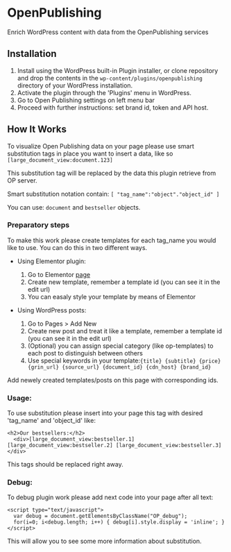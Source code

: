 # OpenPublishing #

Enrich WordPress content with data from the OpenPublishing services


## Installation ##

1. Install using the WordPress built-in Plugin installer, or clone repository and drop the contents in the `wp-content/plugins/openpublishing` directory of your WordPress installation.
2. Activate the plugin through the 'Plugins' menu in WordPress.
3. Go to Open Publishing settings on left menu bar
4. Proceed with further instructions: set brand id, token and API host.


## How It Works ##

To visualize Open Publishing data on your page please use smart substitution tags in place you want to insert a data, like so `[large_document_view:document.123]`

This substitution tag will be replaced by the data this plugin retrieve from OP server.

Smart substitution notation contain: ``[ "tag_name":"object"."object_id" ]``

You can use: `document` and `bestseller` objects.

### Preparatory steps ###

To make this work please create templates for each tag_name you would like to use. You can do this in two different ways.

* Using Elementor plugin:

  1. Go to Elementor <a href="/wp-admin/edit.php?post_type=elementor_library">page</a>
  2. Create new template, remember a template id (you can see it in the edit url)
  3. You can easaly style your template by means of Elementor


* Using WordPress posts:
  1. Go to Pages > Add New
  2. Create new post and treat it like a template, remember a template id (you can see it in the edit url)
  3. (Optional) you can assign special category (like op-templates) to each post to distinguish between others
  4. Use special keywords in your template:`{title} {subtitle} {price} {grin_url} {source_url} {document_id} {cdn_host} {brand_id}`


Add newely created templates/posts on this page with corresponding ids.

### Usage: ###

To use substitution please insert into your page this tag with desired 'tag_name' and 'object_id' like:

    <h2>Our bestsellers:</h2>
      <div>[large_document_view:bestseller.1] [large_document_view:bestseller.2] [large_document_view:bestseller.3]</div>


This tags should be replaced right away.

### Debug: ###

To debug plugin work please add next code into your page after all text:

    <script type="text/javascript">
      var debug = document.getElementsByClassName("OP_debug");
      for(i=0; i<debug.length; i++) { debug[i].style.display = 'inline'; }
    </script>

This will allow you to see some more information about substitution.
